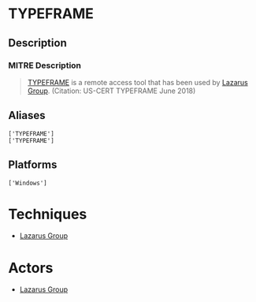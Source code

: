 
# TYPEFRAME

## Description

### MITRE Description

> [TYPEFRAME](https://attack.mitre.org/software/S0263) is a remote access tool that has been used by [Lazarus Group](https://attack.mitre.org/groups/G0032). (Citation: US-CERT TYPEFRAME June 2018)

## Aliases

```
['TYPEFRAME']
['TYPEFRAME']
```

## Platforms

```
['Windows']
```

# Techniques


* [Lazarus Group](../techniques/Lazarus-Group.md)


# Actors


* [Lazarus Group](../actors/Lazarus-Group.md)

